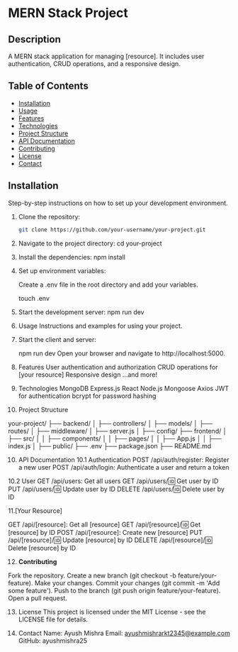 # MERN Stack Project

## Description
A MERN stack application for managing [resource]. It includes user authentication, CRUD operations, and a responsive design.

## Table of Contents
- [Installation](#installation)
- [Usage](#usage)
- [Features](#features)
- [Technologies](#technologies)
- [Project Structure](#project-structure)
- [API Documentation](#api-documentation)
- [Contributing](#contributing)
- [License](#license)
- [Contact](#contact)

## Installation
Step-by-step instructions on how to set up your development environment.

1. Clone the repository:
   ```sh
   git clone https://github.com/your-username/your-project.git
2. Navigate to the project directory:
   cd your-project
3. Install the dependencies:
   npm install
4. Set up environment variables:

   Create a .env file in the root directory and add your variables.

      touch .env
5. Start the development server:
   npm run dev
6. Usage
Instructions and examples for using your project.

7. Start the client and server:

   npm run dev
   Open your browser and navigate to http://localhost:5000.

8. Features
   User authentication and authorization
   CRUD operations for [your resource]
   Responsive design
   ...and more!

9. Technologies
   MongoDB
   Express.js
   React
   Node.js
   Mongoose
   Axios
   JWT for authentication
   bcrypt for password hashing

10. Project Structure
   
   
   your-project/
   ├── backend/
   │   ├── controllers/
   │   ├── models/
   │   ├── routes/
   │   ├── middleware/
   │   ├── server.js
   │   ├── config/
   ├── frontend/
   │   ├── src/
   │   │   ├── components/
   │   │   ├── pages/
   │   │   ├── App.js
   │   │   ├── index.js
   │   ├── public/
   ├── .env
   ├── package.json
   ├── README.md


10. API Documentation
   10.1 Authentication
         POST /api/auth/register: Register a new user
         POST /api/auth/login: Authenticate a user and return a token

   10.2 User
         GET /api/users: Get all users
         GET /api/users/:id: Get user by ID
         PUT /api/users/:id: Update user by ID
         DELETE /api/users/:id: Delete user by ID

11.[Your Resource]

   GET /api/[resource]: Get all [resource]
   GET /api/[resource]/:id: Get [resource] by ID
   POST /api/[resource]: Create new [resource]
   PUT /api/[resource]/:id: Update [resource] by ID
   DELETE /api/[resource]/:id: Delete [resource] by ID


12. <b>Contributing</b>

   Fork the repository.
   Create a new branch (git checkout -b feature/your-feature).
   Make your changes.
   Commit your changes (git commit -m 'Add some feature').
   Push to the branch (git push origin feature/your-feature).
   Open a pull request.

13. License
   This project is licensed under the MIT License - see the LICENSE file for details.

14. Contact
   Name: Ayush Mishra 
   Email: ayushmishrarkt2345@example.com
   GitHub: ayushmishra25
   





